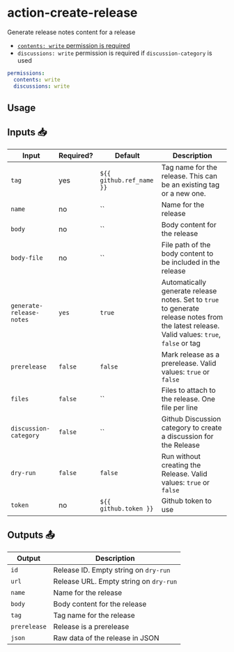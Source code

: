 # action-create-release

Generate release notes content for a release

* [`contents: write` permission is required](https://github.com/orgs/community/discussions/79377)
* `discussions: write` permission is required if `discussion-category` is used

```yaml
permissions:
  contents: write
  discussions: write
```

## Usage

## Inputs 📥

| Input | Required? | Default | Description |
| ----- | --------- | ------- | ----------- |
| `tag` | yes | `${{ github.ref_name }}` | Tag name for the release. This can be an existing tag or a new one. |
| `name` | no | `` | Name for the release |
| `body` | no | `` | Body content for the release |
| `body-file` | no | `` | File path of the body content to be included in the release |
| `generate-release-notes` | `yes` | `true` | Automatically generate release notes. Set to `true` to generate release notes from the latest release. Valid values: `true`, `false` or tag |
| `prerelease` | `false` | `false` | Mark release as a prerelease.  Valid values: `true` or `false` |
| `files` | `false` | `` | Files to attach to the release. One file per line |
| `discussion-category` | `false` | `` | Github Discussion category to create a discussion for the Release |
| `dry-run` | `false` | `false` | Run without creating the Release. Valid values: `true` or `false` |
| `token` | no | `${{ github.token }}` | Github token to use |

## Outputs 📤

| Output | Description |
| ------ | ----------- |
| `id` | Release ID. Empty string on `dry-run` |
| `url` | Release URL. Empty string on `dry-run` |
| `name` | Name for the release |
| `body` | Body content for the release |
| `tag` |  Tag name for the release |
| `prerelease` | Release is a prerelease |
| `json` | Raw data of the release in JSON |
